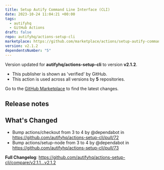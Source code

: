 ```yaml
---
title: Setup Autify Command Line Interface (CLI)
date: 2023-10-24 11:04:21 +00:00
tags:
  - autifyhq
  - GitHub Actions
draft: false
repo: autifyhq/actions-setup-cli
marketplace: https://github.com/marketplace/actions/setup-autify-command-line-interface-cli
version: v2.1.2
dependentsNumber: "5"
---
```



Version updated for **autifyhq/actions-setup-cli** to version **v2.1.2**.
- This publisher is shown as 'verified' by GitHub.
- This action is used across all versions by **5** repositories.

Go to the [GitHub Marketplace](https://github.com/marketplace/actions/setup-autify-command-line-interface-cli) to find the latest changes.

## Release notes

## What's Changed
* Bump actions/checkout from 3 to 4 by @dependabot in https://github.com/autifyhq/actions-setup-cli/pull/72
* Bump actions/setup-node from 3 to 4 by @dependabot in https://github.com/autifyhq/actions-setup-cli/pull/73


**Full Changelog**: https://github.com/autifyhq/actions-setup-cli/compare/v2.1.1...v2.1.2
